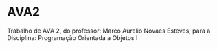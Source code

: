 # AVA2
Trabalho de AVA 2, do professor: Marco Aurelio Novaes Esteves, para a Disciplina: Programação Orientada a Objetos I
